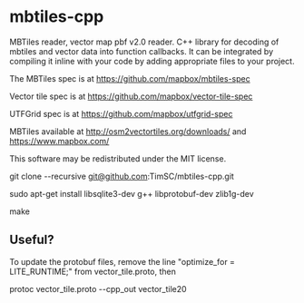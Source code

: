 # mbtiles-cpp
MBTiles reader, vector map pbf v2.0 reader. C++ library for decoding of mbtiles and vector data into function callbacks. It can be integrated by compiling it inline with your code by adding appropriate files to your project.

The MBTiles spec is at https://github.com/mapbox/mbtiles-spec

Vector tile spec is at https://github.com/mapbox/vector-tile-spec

UTFGrid spec is at https://github.com/mapbox/utfgrid-spec

MBTiles available at http://osm2vectortiles.org/downloads/ and https://www.mapbox.com/

This software may be redistributed under the MIT license.

   git clone --recursive git@github.com:TimSC/mbtiles-cpp.git

   sudo apt-get install libsqlite3-dev g++ libprotobuf-dev zlib1g-dev

   make

Useful?
-------

To update the protobuf files, remove the line "optimize_for = LITE_RUNTIME;" from vector_tile.proto, then

  protoc vector_tile.proto --cpp_out vector_tile20


